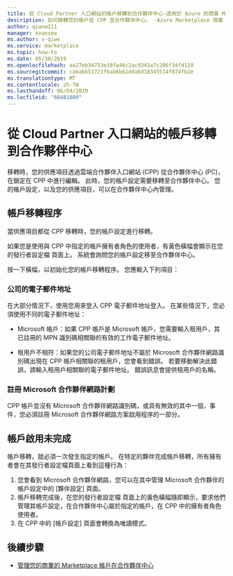 ```yaml
---
title: 從 Cloud Partner 入口網站的帳戶移轉到合作夥伴中心-適用於 Azure 的商業 Marketplace
description: 如何移轉您的帳戶從 CPP 至合作夥伴中心。 -Azure Marketplace 商業
author: qianw211
manager: evansma
ms.author: v-qiwe
ms.service: marketplace
ms.topic: how-to
ms.date: 05/30/2019
ms.openlocfilehash: aa27eb34753e18fa46c2ac9345a7c206f34fd110
ms.sourcegitcommit: cababb51721f6ab6b61dda6d18345514f074fb2e
ms.translationtype: MT
ms.contentlocale: zh-TW
ms.lasthandoff: 06/04/2019
ms.locfileid: "66481800"
---
```

# <a name="account-migration-from-cloud-partner-portal-to-partner-center"></a>從 Cloud Partner 入口網站的帳戶移轉到合作夥伴中心

移轉時，您的供應項目透過雲端合作夥伴入口網站 (CPP) 從合作夥伴中心 (PC)，在鎖定在 CPP 中進行編輯。 此時，您的帳戶設定需要移轉至合作夥伴中心。  您的帳戶設定，以及您的供應項目，可以在合作夥伴中心內管理。

## <a name="account-migration-process"></a>帳戶移轉程序

當供應項目都從 CPP 移轉時，您的帳戶設定進行移轉。 
 
如果您是使用與 CPP 中指定的帳戶擁有者角色的使用者，有黃色橫幅會顯示在您的發行者設定檔 頁面上。  系統會詢問您的帳戶設定移至合作夥伴中心。 

按一下橫幅，以初始化您的帳戶移轉程序。 您應輸入下列項目：

### <a name="work-e-mail-address"></a>**公司的電子郵件地址**

在大部分情況下，使用您用來登入 CPP 電子郵件地址登入。 在某些情況下，您必須使用不同的電子郵件地址：

* Microsoft 帳戶：如果 CPP 帳戶是 Microsoft 帳戶，您需要輸入租用戶，其已註冊的 MPN 識別碼相關聯的有效的工作電子郵件地址。 

* 租用戶不相符：如果您的公司電子郵件地址不屬於 Microsoft 合作夥伴網路識別碼出現在 CPP 帳戶相關聯的租用戶，您會看到錯誤。 若要移動解決此錯誤，請輸入租用戶相關聯的電子郵件地址。 錯誤訊息會提供租用戶的名稱。 

### <a name="sign-up-for-microsoft-partner-network-program"></a>註冊 Microsoft 合作夥伴網路計劃

CPP 帳戶並沒有 Microsoft 合作夥伴網路識別碼，或具有無效的其中一個，事件，您必須註冊 Microsoft 合作夥伴網路方案啟用程序的一部分。

## <a name="account-activation-is-complete"></a>帳戶啟用未完成

帳戶移轉，就必須一次發生指定的帳戶。 在特定的夥伴完成帳戶移轉，所有擁有者會在其發行者設定檔頁面上看到這種行為：

1. 您會看到 Microsoft 合作夥伴網路，您可以在其中管理 Microsoft 合作夥伴的帳戶設定中的 [夥伴設定] 頁面。 
1. 帳戶移轉完成後，在您的發行者設定檔 頁面上的黃色橫幅隨即顯示，要求他們管理其帳戶設定，在合作夥伴中心屬於指定的帳戶，在 CPP 中的擁有者角色使用者。 
1. 在 CPP 中的 [帳戶設定] 頁面會轉換為唯讀模式。 

## <a name="next-steps"></a>後續步驟

- [管理您的商業的 Marketplace 帳戶在合作夥伴中心](./manage-account.md) 
